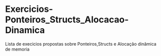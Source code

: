 # Exercicios-Ponteiros_Structs_Alocacao-Dinamica
Lista de execicios propostas sobre Ponteiros,Structs e Alocação dinâmica de memoria
